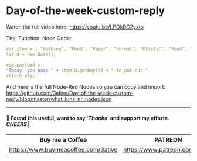 # Day-of-the-week-custom-reply

Watch the full video here: https://youtu.be/LPOkBC2yxto

The 'Function' Node Code:
```yaml
var item = [ "Nothing", "Food", "Paper", "Normal", "Plastic", "Food", "Nothing"]
let d = new Date();

msg.payload = 
"Today, you have " + item[d.getDay()] + " to put out "
return msg;
```

And here is the full Node-Red Nodes so you can copy and import:
https://github.com/3ative/Day-of-the-week-custom-reply/blob/master/what_bins_nr_nodes.json

___
#### 💖 Found this useful, want to say '*Thanks*' and support my efforts. *CHEERS*🍺
| Buy me a Coffee | PATREON |
|-----------------|---------|
| https://www.buymeacoffee.com/3ative | https://www.patreon.com/3ative |


